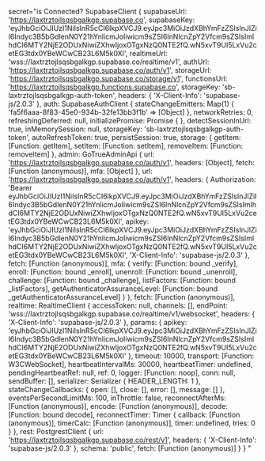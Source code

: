secret="is Connected? SupabaseClient {
supabaseUrl: 'https://laxtrztojlsqsbgalkgp.supabase.co',
supabaseKey: 'eyJhbGciOiJIUzI1NiIsInR5cCI6IkpXVCJ9.eyJpc3MiOiJzdXBhYmFzZSIsInJlZiI6Indyc3B5bGdlenN0Y21hYnlicmJoIiwicm9sZSI6InNlcnZpY2Vfcm9sZSIsImlhdCI6MTY2NjE2ODUxNiwiZXhwIjoxOTgxNzQ0NTE2fQ.wN5xvT9UI5LxVu2cetEG3tdx0YBeWCwCB23L6M5k0XI',
realtimeUrl: 'wss://laxtrztojlsqsbgalkgp.supabase.co/realtime/v1',
authUrl: 'https://laxtrztojlsqsbgalkgp.supabase.co/auth/v1',
storageUrl: 'https://laxtrztojlsqsbgalkgp.supabase.co/storage/v1',
functionsUrl: 'https://laxtrztojlsqsbgalkgp.functions.supabase.co',
storageKey: 'sb-laxtrztojlsqsbgalkgp-auth-token',
headers: { 'X-Client-Info': 'supabase-js/2.0.3' },
auth: SupabaseAuthClient {
stateChangeEmitters: Map(1) { 'fa5f6aaa-8f83-45e0-934b-32fe13bb3f1b' => [Object] },
networkRetries: 0,
refreshingDeferred: null,
initializePromise: Promise { <pending> },
detectSessionInUrl: true,
inMemorySession: null,
storageKey: 'sb-laxtrztojlsqsbgalkgp-auth-token',
autoRefreshToken: true,
persistSession: true,
storage: {
getItem: [Function: getItem],
setItem: [Function: setItem],
removeItem: [Function: removeItem]
},
admin: GoTrueAdminApi {
url: 'https://laxtrztojlsqsbgalkgp.supabase.co/auth/v1',
headers: [Object],
fetch: [Function (anonymous)],
mfa: [Object]
},
url: 'https://laxtrztojlsqsbgalkgp.supabase.co/auth/v1',
headers: {
Authorization: 'Bearer eyJhbGciOiJIUzI1NiIsInR5cCI6IkpXVCJ9.eyJpc3MiOiJzdXBhYmFzZSIsInJlZiI6Indyc3B5bGdlenN0Y21hYnlicmJoIiwicm9sZSI6InNlcnZpY2Vfcm9sZSIsImlhdCI6MTY2NjE2ODUxNiwiZXhwIjoxOTgxNzQ0NTE2fQ.wN5xvT9UI5LxVu2cetEG3tdx0YBeWCwCB23L6M5k0XI',
apikey: 'eyJhbGciOiJIUzI1NiIsInR5cCI6IkpXVCJ9.eyJpc3MiOiJzdXBhYmFzZSIsInJlZiI6Indyc3B5bGdlenN0Y21hYnlicmJoIiwicm9sZSI6InNlcnZpY2Vfcm9sZSIsImlhdCI6MTY2NjE2ODUxNiwiZXhwIjoxOTgxNzQ0NTE2fQ.wN5xvT9UI5LxVu2cetEG3tdx0YBeWCwCB23L6M5k0XI',
'X-Client-Info': 'supabase-js/2.0.3'
},
fetch: [Function (anonymous)],
mfa: {
verify: [Function: bound _verify],
enroll: [Function: bound _enroll],
unenroll: [Function: bound _unenroll],
challenge: [Function: bound _challenge],
listFactors: [Function: bound _listFactors],
getAuthenticatorAssuranceLevel: [Function: bound _getAuthenticatorAssuranceLevel]
}
},
fetch: [Function (anonymous)],
realtime: RealtimeClient {
accessToken: null,
channels: [],
endPoint: 'wss://laxtrztojlsqsbgalkgp.supabase.co/realtime/v1/websocket',
headers: { 'X-Client-Info': 'supabase-js/2.0.3' },
params: {
apikey: 'eyJhbGciOiJIUzI1NiIsInR5cCI6IkpXVCJ9.eyJpc3MiOiJzdXBhYmFzZSIsInJlZiI6Indyc3B5bGdlenN0Y21hYnlicmJoIiwicm9sZSI6InNlcnZpY2Vfcm9sZSIsImlhdCI6MTY2NjE2ODUxNiwiZXhwIjoxOTgxNzQ0NTE2fQ.wN5xvT9UI5LxVu2cetEG3tdx0YBeWCwCB23L6M5k0XI'
},
timeout: 10000,
transport: [Function: W3CWebSocket],
heartbeatIntervalMs: 30000,
heartbeatTimer: undefined,
pendingHeartbeatRef: null,
ref: 0,
logger: [Function: noop],
conn: null,
sendBuffer: [],
serializer: Serializer { HEADER_LENGTH: 1 },
stateChangeCallbacks: { open: [], close: [], error: [], message: [] },
eventsPerSecondLimitMs: 100,
inThrottle: false,
reconnectAfterMs: [Function (anonymous)],
encode: [Function (anonymous)],
decode: [Function: bound decode],
reconnectTimer: Timer {
callback: [Function (anonymous)],
timerCalc: [Function (anonymous)],
timer: undefined,
tries: 0
}
},
rest: PostgrestClient {
url: 'https://laxtrztojlsqsbgalkgp.supabase.co/rest/v1',
headers: { 'X-Client-Info': 'supabase-js/2.0.3' },
schema: 'public',
fetch: [Function (anonymous)]
}
}
"
